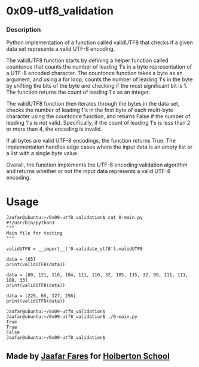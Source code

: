 # 0x09-utf8_validation




### Description 

Python implementation of a function called validUTF8 that checks if a given data set represents a valid UTF-8 encoding.

The validUTF8 function starts by defining a helper function called countonce that counts the number of leading 1's in a byte representation of a UTF-8 encoded character. The countonce function takes a byte as an argument, and using a for loop, counts the number of leading 1's in the byte by shifting the bits of the byte and checking if the most significant bit is 1. The function returns the count of leading 1's as an integer.

The validUTF8 function then iterates through the bytes in the data set, checks the number of leading 1's in the first byte of each multi-byte character using the countonce function, and returns False if the number of leading 1's is not valid. Specifically, if the count of leading 1's is less than 2 or more than 4, the encoding is invalid.

If all bytes are valid UTF-8 encodings, the function returns True. The implementation handles edge cases where the input data is an empty list or a list with a single byte value.

Overall, the function implements the UTF-8 encoding validation algorithm and returns whether or not the input data represents a valid UTF-8 encoding.




# Usage

```
Jaafar@ubuntu:~/0x09-utf8_validation$ cat 0-main.py
#!/usr/bin/python3
"""
Main file for testing
"""

validUTF8 = __import__('0-validate_utf8').validUTF8

data = [65]
print(validUTF8(data))

data = [80, 121, 116, 104, 111, 110, 32, 105, 115, 32, 99, 111, 111, 108, 33]
print(validUTF8(data))

data = [229, 65, 127, 256]
print(validUTF8(data))
```

```
Jaafar@ubuntu:~/0x09-utf8_validation$
Jaafar@ubuntu:~/0x09-utf8_validation$ ./0-main.py
True
True
False
Jaafar@ubuntu:~/0x09-utf8_validation$

```

## Made by [Jaafar Fares](https://github.com/jaafarfares) for [Holberton School](https://www.holbertonschool.com/)
